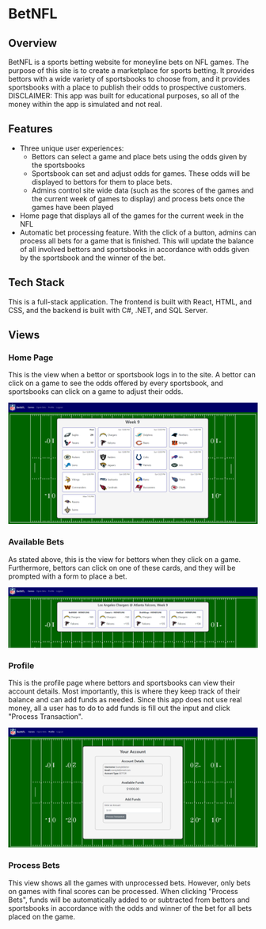 # BetNFL


## Overview

BetNFL is a sports betting website for moneyline bets on NFL games. The purpose of this site is to create a marketplace for sports betting. It provides bettors with a wide variety of sportsbooks to choose from, and it provides sportsbooks with a place to publish their odds to prospective customers. DISCLAIMER: This app was built for educational purposes, so all of the money within the app is simulated and not real.

## Features

- Three unique user experiences:
  - Bettors can select a game and place bets using the odds given by the sportsbooks
  - Sportsbook can set and adjust odds for games. These odds will be displayed to bettors for them to place bets.
  - Admins control site wide data (such as the scores of the games and the current week of games to display) and process bets once the games have been played
- Home page that displays all of the games for the current week in the NFL
- Automatic bet processing feature. With the click of a button, admins can process all bets for a game that is finished. This will update the balance of all involved bettors and sportsbooks in accordance with odds given by the sportsbook and the winner of the bet.

## Tech Stack

This is a full-stack application. The frontend is built with React, HTML, and CSS, and the backend is built with C#, .NET, and SQL Server.

## Views

### Home Page
This is the view when a bettor or sportsbook logs in to the site. A bettor can click on a game to see the odds offered by every sportsbook, and sportsbooks can click on a game to adjust their odds.

![Home Page](./Readme_Photos/HomePage.png)

### Available Bets
As stated above, this is the view for bettors when they click on a game. Furthermore, bettors can click on one of these cards, and they will be prompted with a form to place a bet. 

![View Odds](./Readme_Photos/AvailableBets.png)

### Profile
This is the profile page where bettors and sportsbooks can view their account details. Most importantly, this is where they keep track of their balance and can add funds as needed. Since this app does not use real money, all a user has to do to add funds is fill out the input and click "Process Transaction".

![View Odds](./Readme_Photos/Profile.png)

### Process Bets
This view shows all the games with unprocessed bets. However, only bets on games with final scores can be processed. When clicking "Process Bets", funds will be automatically added to or subtracted from bettors and sportsbooks in accordance with the odds and winner of the bet for all bets placed on the game.
